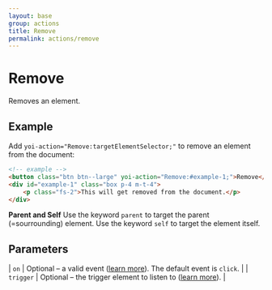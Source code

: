 ```yaml
---
layout: base
group: actions
title: Remove
permalink: actions/remove
---
```


# Remove

<p class="intro">Removes an element.</p>

## Example

Add `yoi-action="Remove:targetElementSelector;"` to remove an element from the document:

```html
<!-- example -->
<button class="btn btn--large" yoi-action="Remove:#example-1;">Remove</button>
<div id="example-1" class="box p-4 m-t-4">
    <p class="fs-2">This will get removed from the document.</p>
</div>
```

<p class="hint hint--primary"><b>Parent and Self</b> Use the keyword <code>parent</code> to target the parent (=sourrounding) element. Use the keyword <code>self</code> to target the element itself.</p>

## Parameters

| `on`      | Optional – a valid event ([learn more](actions/index.html#the-on-parameter)). The default event is `click`. |
| `trigger` | Optional – the trigger element to listen to ([learn more](actions/index.html#the-trigger-parameter)).       |

